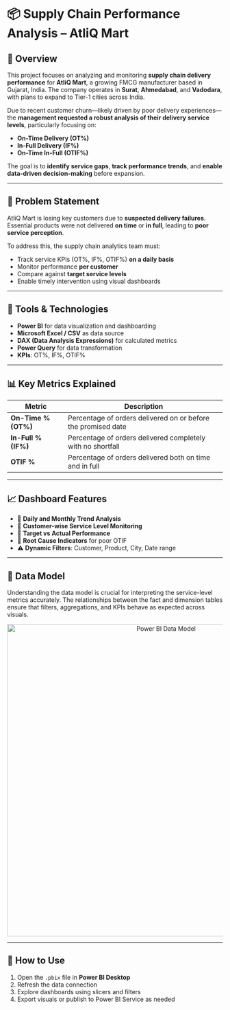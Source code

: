 # 📦 Supply Chain Performance Analysis – AtliQ Mart

## 🧭 Overview
This project focuses on analyzing and monitoring **supply chain delivery performance** for **AtliQ Mart**, a growing FMCG manufacturer based in Gujarat, India. The company operates in **Surat**, **Ahmedabad**, and **Vadodara**, with plans to expand to Tier-1 cities across India.

Due to recent customer churn—likely driven by poor delivery experiences—the **management requested a robust analysis of their delivery service levels**, particularly focusing on:
- **On-Time Delivery (OT%)**
- **In-Full Delivery (IF%)**
- **On-Time In-Full (OTIF%)**

The goal is to **identify service gaps**, **track performance trends**, and **enable data-driven decision-making** before expansion.

---

## 📌 Problem Statement
AtliQ Mart is losing key customers due to **suspected delivery failures**. Essential products were not delivered **on time** or **in full**, leading to **poor service perception**.

To address this, the supply chain analytics team must:
- Track service KPIs (OT%, IF%, OTIF%) **on a daily basis**
- Monitor performance **per customer**
- Compare against **target service levels**
- Enable timely intervention using visual dashboards

---

## 🧰 Tools & Technologies
- **Power BI** for data visualization and dashboarding
- **Microsoft Excel / CSV** as data source
- **DAX (Data Analysis Expressions)** for calculated metrics
- **Power Query** for data transformation
- **KPIs**: OT%, IF%, OTIF%

---

## 📊 Key Metrics Explained
| Metric | Description |
|--------|-------------|
| **On-Time % (OT%)** | Percentage of orders delivered on or before the promised date |
| **In-Full % (IF%)** | Percentage of orders delivered completely with no shortfall |
| **OTIF %**          | Percentage of orders delivered both on time and in full |

---

## 📈 Dashboard Features
- 📅 **Daily and Monthly Trend Analysis**
- 🧾 **Customer-wise Service Level Monitoring**
- 🎯 **Target vs Actual Performance**
- 🧭 **Root Cause Indicators** for poor OTIF
- ⚠️ **Dynamic Filters**: Customer, Product, City, Date range

---

## 🧩 Data Model

Understanding the data model is crucial for interpreting the service-level metrics accurately. The relationships between the fact and dimension tables ensure that filters, aggregations, and KPIs behave as expected across visuals.

<p align="center">
  <img width="727" alt="Power BI Data Model" src="https://github.com/user-attachments/assets/d17c84f1-1eb9-4b18-81da-a3e4f22eae40">
</p>

---

## 🚀 How to Use
1. Open the `.pbix` file in **Power BI Desktop**
2. Refresh the data connection
3. Explore dashboards using slicers and filters
4. Export visuals or publish to Power BI Service as needed
